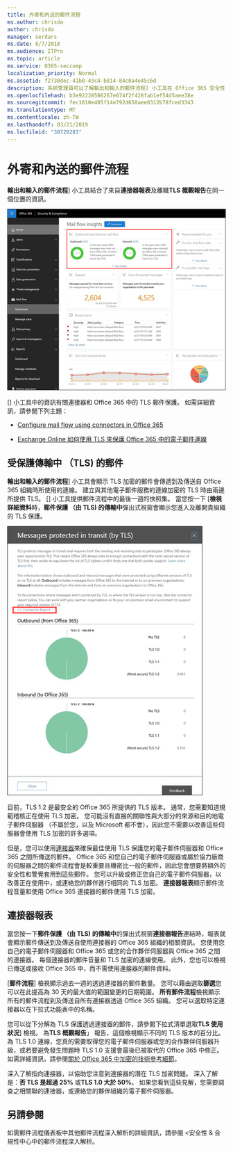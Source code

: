 ```yaml
---
title: 外寄和內送的郵件流程
ms.author: chrisda
author: chrisda
manager: serdars
ms.date: 8/7/2018
ms.audience: ITPro
ms.topic: article
ms.service: O365-seccomp
localization_priority: Normal
ms.assetid: f2738dec-41b0-43c4-b814-84c0a4e45c6d
description: 系統管理員可以了解輸出和輸入的郵件流程] 小工具在 Office 365 安全性 & 合規性中心中的郵件流程儀表板中。
ms.openlocfilehash: b3e92228506267e674f2f428fab1ef54d5aee38e
ms.sourcegitcommit: fec1010e405f14e792d650aee0312b78fced3343
ms.translationtype: MT
ms.contentlocale: zh-TW
ms.lasthandoff: 03/21/2019
ms.locfileid: "30720283"
---
```

# <a name="outbound-and-inbound-mail-flow"></a>外寄和內送的郵件流程

**輸出和輸入的郵件流程**] 小工具結合了來自**連接器報表**及離職**TLS 概觀報告**在同一個位置的資訊。

![輸出和輸入郵件流程中的報表在 Office 365 安全性 & 合規性中心中的郵件流程儀表板](media/2c591d1c-bad6-4b72-890e-f8fdfd4f447a.png)

[] 小工具中的資訊有關連接器和 Office 365 中的 TLS 郵件保護。 如需詳細資訊，請參閱下列主題：

- [Configure mail flow using connectors in Office 365](https://technet.microsoft.com/library/ms.exch.eac.connectorselection.aspx)

- [Exchange Online 如何使用 TLS 來保護 Office 365 中的電子郵件連線](https://support.office.com/article/4CDE0CDA-3430-4DC0-B489-F2C0736C929F)

## <a name="message-protected-in-transit-by-tls"></a>受保護傳輸中 （TLS) 的郵件

**輸出和輸入的郵件流程**] 小工具會顯示 TLS 加密的郵件會傳遞到及傳送自 Office 365 組織時所使用的連線。 建立與其他電子郵件服務的連線加密的 TLS 時由兩邊所提供 TLS。 [] 小工具提供郵件流程中的最後一週的快照集。 當您按一下 [**檢視詳細資料**時，**郵件保護 （由 TLS) 的傳輸中**彈出式視窗會顯示您進入及離開貴組織的 TLS 保護。

![保護 Office 365 安全性 & 合規性中心中 （藉由 TLS) 加密彈出式視窗中的郵件](media/825aa74c-413d-4141-8e3c-dfe68ae78eed.png)

目前，TLS 1.2 是最安全的 Office 365 所提供的 TLS 版本。 通常，您需要知道規範稽核正在使用 TLS 加密。 您可能沒有直接的關聯性與大部分的來源和目的地電子郵件伺服器 （不屬於您，以及 Microsoft 都不會），因此您不需要以改善這些伺服器會使用 TLS 加密的許多選項。

但是，您可以使用[連接器](https://technet.microsoft.com/library/ms.exch.eac.connectorselection.aspx)來確保最佳使用 TLS 保護您的電子郵件伺服器和 Office 365 之間所傳送的郵件。 Office 365 和您自己的電子郵件伺服器或屬於協力廠商的伺服器之間的郵件流程會是較重要且機密比一般的郵件，因此您會想要將額外的安全性和警覺套用到這些郵件。 您可以升級或修正您自己的電子郵件伺服器，以改善正在使用中，或連絡您的夥伴進行相同的 TLS 加密。 **連接器報表**顯示郵件流程音量和使用 Office 365 連接器的郵件使用 TLS 加密。

## <a name="connector-report"></a>連接器報表

當您按一下**郵件保護 （由 TLS) 的傳輸中**的彈出式視窗**連接器報告**連結時，報表就會顯示郵件傳送到及傳送自使用連接器的 Office 365 組織的相關資訊。 您使用您自己的電子郵件伺服器和 Office 365 或您的合作夥伴伺服器與 Office 365 之間的連接器。 每個連接器的郵件音量和 TLS 加密的連線使用。 此外，您也可以檢視已傳送或接收 Office 365 中，而不需使用連接器的郵件資料。

[**郵件流程**] 檢視顯示過去一週的透過連接器的郵件數量。 您可以藉由選取**篩選**您可以在此提高為 30 天的最大值的範圍變更的日期範圍。 **所有郵件流程**檢視顯示所有的郵件流程到及傳送自所有連接器透過 Office 365 組織。 您可以選取特定連接器以在下拉式功能表中的名稱。

您可以從下分解為 TLS 保護透過連接器的郵件，請參閱下拉式清單選取**TLS 使用狀況**] 檢視。 為**TLS 概觀報告**」 報告，這個檢視顯示不同的 TLS 版本的百分比。 為 TLS 1.0 連線，您真的需要取得您的電子郵件伺服器或您的合作夥伴伺服器升級，或若要避免發生問題時 TLS 1.0 支援會最後已被取代的 Office 365 中修正。 如需詳細資訊，請參閱[關於 Office 365 中加密的技術參考細節](https://support.office.com/article/862cbe93-4268-4ef9-ba79-277545ecf221)。

深入了解指向連接器，以協助您注意到連接器的潛在 TLS 加密問題。 深入了解是：**否 TLS 是超過 25%** 或**TLS 1.0 大於 50%**。 如果您看到這些見解，您需要調查之相關聯的連接器，或連絡您的夥伴組織的電子郵件伺服器。

## <a name="see-also"></a>另請參閱

如需郵件流程儀表板中其他郵件流程深入解析的詳細資訊，請參閱 <<c0>安全性 &amp; 合規性中心中的郵件流程深入解析。
